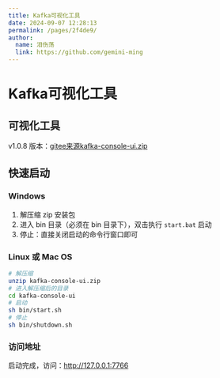 ```yaml
---
title: Kafka可视化工具
date: 2024-09-07 12:28:13
permalink: /pages/2f4de9/
author: 
  name: 泪伤荡
  link: https://github.com/gemini-ming
---
```

# Kafka可视化工具

## 可视化工具

v1.0.8 版本：[gitee来源kafka-console-ui.zip](https://gitee.com/xiaodong_xu/kafka-console-ui/releases/download/v1.0.8/kafka-console-ui.zip)



## 快速启动

### Windows

1. 解压缩 zip 安装包  
2. 进入 bin 目录（必须在 bin 目录下），双击执行 `start.bat` 启动
3. 停止：直接关闭启动的命令行窗口即可

### Linux 或 Mac OS

```bash
# 解压缩
unzip kafka-console-ui.zip
# 进入解压缩后的目录
cd kafka-console-ui
# 启动
sh bin/start.sh
# 停止
sh bin/shutdown.sh
```

### 访问地址

启动完成，访问：http://127.0.0.1:7766